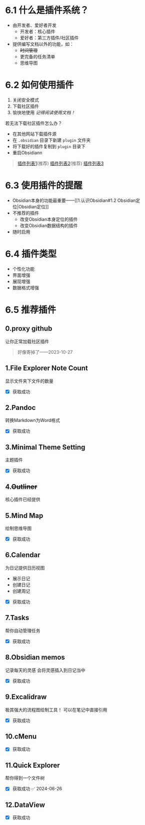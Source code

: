 # 6.1 什么是插件系统？
- 由开发者、爱好者开发
	- 开发者：核心插件
	- 爱好者：第三方插件/社区插件
- 提供编写文档以外的功能，如：
	- ~~时间管理~~
	- 更完备的任务清单
	- 思维导图
# 6.2 如何使用插件
1. 关闭安全模式
2. 下载社区插件
3. 愉快地使用
*记得阅读使用文档！*

若无法下载社区插件怎么办？
- 在其他网站下载插件源
- 在 `.obsidian` 目录下新建 `plugin` 文件夹
- 将下载好的插件复制到 `plugin` 目录下
- 重启Obsidiann
> [插件列表1](https://docs.qq.com/sheet/DUVpCS3ZTTnJrTFpV?scene=cae366bda12e2556a7ab0220tL1To1&tab=BB08J2)(推荐)
> [插件列表2](https://ob.pory.app/)(推荐)
> [插件列表3](https://airtable.com/appErQxa3n8SnyUdO/shrdmp10Lxmf5Wmgl/tblJqnWpcKURTjysX)
# 6.3 使用插件的提醒
- Obsidian本身的功能最重要——[[1.认识Obsidian#1.2 Obsidian定位|Obsidian定位]]
- 不推荐的插件
	- 改变Obsidian本身定位的插件
	- 改变Obsidian数据结构的插件
- 随时启用
# 6.4 插件类型
- 个性化功能
- 界面增强
- 展现增强
- 数据格式增强
# 6.5 推荐插件
## 0.proxy github
让你正常加载社区插件
> 好像寄掉了——2023-10-27

## 1.File Explorer Note Count
显示文件夹下文件的数量
- [x] 获取成功
## 2.Pandoc
转换Markdown为Word格式
- [x] 获取成功

## 3.Minimal Theme Setting
主题插件
- [x] 获取成功

## 4.~~Outliner~~
核心插件已经提供

## 5.Mind Map
绘制思维导图
- [x] 获取成功

## 6.Calendar
为日记提供日历视图
- 展示日记
- 创建日记
- 创建周记
- [x] 获取成功

## 7.Tasks
帮你自动管理任务
- [x] 获取成功

## 8.Obsidian memos
记录每天的灵感
会将灵感插入到日记当中
- [x] 获取成功

## 9.Excalidraw
极其强大的流程图绘制工具！
可以在笔记中直接引用
- [x] 获取成功

## 10.cMenu
- [x] 获取成功

## 11.Quick Explorer
帮你得到一个文件树
- [x] 获取成功 ✅ 2024-06-26

## 12.DataView
- [x] 获取成功


